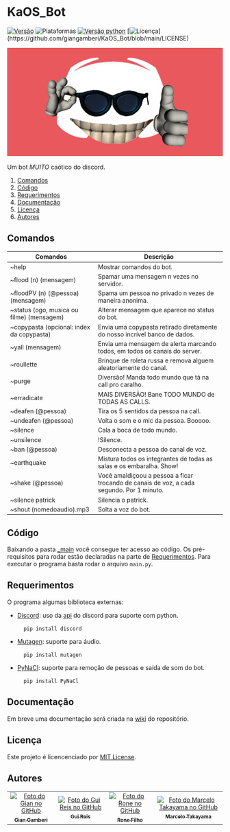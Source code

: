 # KaOS_Bot
[![Versão](https://img.shields.io/badge/version-v1.0-orange)](https://github.com/giangamberi/KaOS_Bot/releases/tag/v1.0)
![Plataformas](https://img.shields.io/badge/plataforma-Windows-lightgrey?logo=windows)
[![Versão python](https://img.shields.io/badge/python-v3.8.5-blue?logo=python)](https://www.python.org/downloads/release/python-385/)
[![Licença](https://img.shields.io/badge/license-MIT-brightgreen?)](https://github.com/giangamberi/KaOS_Bot/blob/main/LICENSE)

![capa](https://github.com/giangamberi/KaOS_Bot/blob/main/Arquivos/Imagens/Logo/capa.png)

Um bot *MUITO* caótico do discord.

1. [Comandos](#comandos)
2. [Código](#código)
3. [Requerimentos](#requerimentos)
4. [Documentação](#documentação)
5. [Licença](#licença)
6. [Autores](#autores)

## Comandos
|Comandos									|Descrição|
|-------------------------------------------|---------------------------------------------------------------------------------------------------|
|~help 										|Mostrar comandos do bot.|
|~flood (n) (mensagem)								|Spamar uma mensagem n vezes no servidor. |
|~floodPV (n) (@pessoa) (mensagem)						|Spama um pessoa no privado n vezes de maneira anonima.|
|~status (ogo, musica ou filme) (mensagem)					|Alterar mensagem que aparece no status do bot.|
|~copypasta (opcional: index da copypasta)					|Envia uma copypasta retirado diretamente do nosso incrível banco de dados.|
|~yall (mensagem)								|Envia uma mensagem de alerta marcando todos, em todos os canais do server.|
|~roullette									|Brinque de roleta russa e remova alguem aleatoriamente do canal.|
|~purge										|Diversão! Manda todo mundo que tá na call pro caralho.|
|~erradicate									|MAIS DIVERSÃO! Bane TODO MUNDO de TODAS AS CALLS.|
|~deafen (@pessoa)								|Tira os 5 sentidos da pessoa na call.|
|~undeafen (@pessoa)								|Volta o som e o mic da pessoa. Booooo.|
|~silence									|Cala a boca de todo mundo.|
|~unsilence									|!Silence.|
|~ban (@pessoa)									|Desconecta a pessoa do canal de voz.|
|~earthquake									|Mistura todos os integrantes de todas as salas e os embaralha. Show!|
|~shake (@pessoa)								|Você amaldiçoou a pessoa a ficar trocando de canais de voz, a cada segundo. Por 1 minuto.|
|~silence patrick								|Silencia o patrick.|
|~shout (nomedoaudio).mp3							|Solta a voz do bot.|


## Código
Baixando a pasta [_main](https://github.com/giangamberi/KaOS_Bot/tree/main/_main) você consegue ter acesso ao código. Os pré-requisitos para rodar estão declaradas na parte de [Requerimentos](#requerimentos). Para executar o programa basta rodar o arquivo ```main.py```.

## Requerimentos
O programa algumas biblioteca externas:
- [Discord](https://pypi.org/project/discord.py/): uso da [api](https://discordpy.readthedocs.io/en/latest/api.html) do discord para suporte com python.

    	pip install discord
    
- [Mutagen](https://pypi.org/project/mutagen/): suporte para áudio.
 
    	pip install mutagen
    
- [PyNaCl](https://pypi.org/project/PyNaCl/): suporte para remoção de pessoas e saída de som do bot.

    	pip install PyNaCl

## Documentação
Em breve uma documentação será criada na [wiki](https://github.com/giangamberi/KaOS_Bot/wiki) do repositório.

## Licença
Este projeto é licencenciado por [MIT License](https://github.com/giangamberi/KaOS_Bot/blob/main/LICENSE).

## Autores
<table>
    <tr>
        <td align="center">
            <a href="https://github.com/giangamberi">
                <img src="https://avatars.githubusercontent.com/u/54535336" width="100px;" alt="Foto do Gian no GitHub"/><br>
                <sub><b>Gian Gamberi</b></sub>
            </a>
        </td>
        <td align="center">
            <a href="https://github.com/Gui25Reis">
                <img src="https://avatars1.githubusercontent.com/u/48360732" width="100px;" alt="Foto do Gui Reis no GitHub"/><br>
                <sub><b>Gui Reis</b></sub>
            </a>
        </td>
		<td align="center">
            <a href="https://github.com/REXDES">
                <img src="https://avatars.githubusercontent.com/u/49534119" width="100px;" alt="Foto do Rone no GitHub"/><br>
                <sub><b>Rone Filho</b></sub>
            </a>
        </td>
        <td align="center">
            <a href="https://github.com/marcelotakayama">
                <img src="https://avatars.githubusercontent.com/u/47531526" width="100px;" alt="Foto do Marcelo Takayama no GitHub"/><br>
                <sub><b>Marcelo Takayama</b></sub>
            </a>
        </td>
    </tr>
</table>
